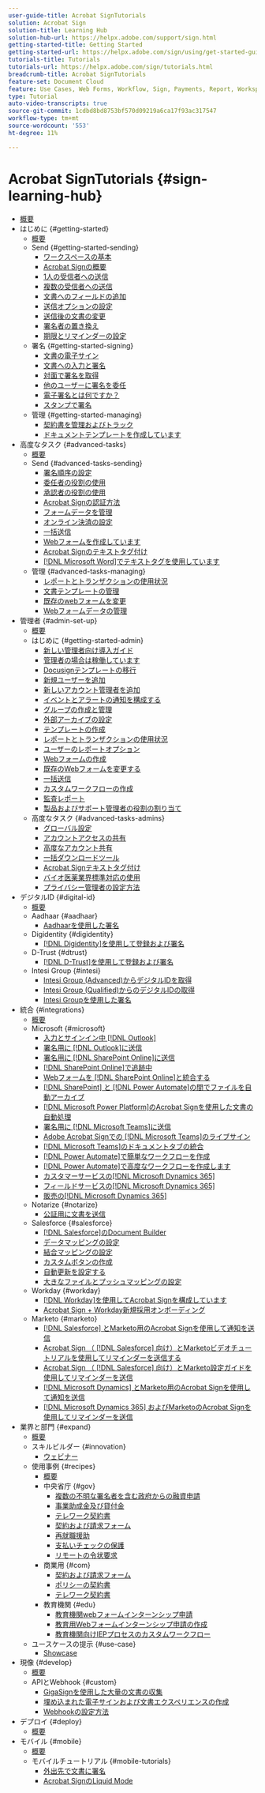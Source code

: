 ```yaml
---
user-guide-title: Acrobat SignTutorials
solution: Acrobat Sign
solution-title: Learning Hub
solution-hub-url: https://helpx.adobe.com/support/sign.html
getting-started-title: Getting Started
getting-started-url: https://helpx.adobe.com/sign/using/get-started-guide.html
tutorials-title: Tutorials
tutorials-url: https://helpx.adobe.com/sign/tutorials.html
breadcrumb-title: Acrobat SignTutorials
feature-set: Document Cloud
feature: Use Cases, Web Forms, Workflow, Sign, Payments, Report, Workspace, Deadline, Administration, Digital ID, Form, Integrations, Mobile, Skill Builder
type: Tutorial
auto-video-transcripts: true
source-git-commit: 1cdbd8bd8753bf570d09219a6ca17f93ac317547
workflow-type: tm+mt
source-wordcount: '553'
ht-degree: 11%

---
```



# Acrobat SignTutorials {#sign-learning-hub}

+ [概要](overview.md)
+ はじめに {#getting-started}
   + [概要](sign-beginner-tutorials/beginner-users-overview.md)
   + Send {#getting-started-sending}
      + [ワークスペースの基本](sign-beginner-tutorials/quick-tour.md)
      + [Acrobat Signの概要](sign-beginner-tutorials/new-sender.md)
      + [1人の受信者への送信](sign-beginner-tutorials/send-to-single-recipient.md)
      + [複数の受信者への送信](sign-beginner-tutorials/send-to-multiple-recipients.md)
      + [文書へのフィールドの追加](sign-beginner-tutorials/adding-fields.md)
      + [送信オプションの設定](sign-beginner-tutorials/sending-options.md)
      + [送信後の文書の変更](sign-beginner-tutorials/modify-in-flight.md)
      + [署名者の置き換え](sign-beginner-tutorials/replace-signer.md)
      + [期限とリマインダーの設定](sign-beginner-tutorials/set-deadlines-reminders.md)
   + 署名 {#getting-started-signing}
      + [文書の電子サイン](sign-beginner-tutorials/electronically-sign-a-document.md)
      + [文書への入力と署名](sign-beginner-tutorials/fill-and-sign.md)
      + [対面で署名を取得](sign-beginner-tutorials/sign-in-person.md)
      + [他のユーザーに署名を委任](sign-beginner-tutorials/delegate-signing.md)
      + [電子署名とは何ですか？](sign-beginner-tutorials/sign-with-a-digital-signature.md)
      + [スタンプで署名](sign-beginner-tutorials/sign-with-a-stamp.md)
   + 管理 {#getting-started-managing}
      + [契約書を管理およびトラック](sign-beginner-tutorials/manage-and-track.md)
      + [ドキュメントテンプレートを作成しています](https://experienceleague.adobe.com/docs/document-cloud-learn/sign-learning-hub/admin-set-up/getting-started-admin/create-a-template.html)
+ 高度なタスク {#advanced-tasks}
   + [概要](sign-advanced-users/advanced-users-overview.md)
   + Send {#advanced-tasks-sending}
      + [署名順序の設定](sign-advanced-users/setting-up-routing.md)
      + [委任者の役割の使用](sign-advanced-users/delegate-signature.md)
      + [承認者の役割の使用](sign-advanced-users/add-an-approver.md)
      + [Acrobat Signの認証方法](sign-advanced-users/authentication-methods.md)
      + [フォームデータを管理](sign-advanced-users/manage-form-data.md)
      + [オンライン決済の設定](sign-advanced-users/set-up-online-payments.md)
      + [一括送信](https://experienceleague.adobe.com/docs/document-cloud-learn/sign-learning-hub/admin-set-up/getting-started-admin/megasign.html)
      + [Webフォームを作成しています](https://experienceleague.adobe.com/docs/document-cloud-learn/sign-learning-hub/admin-set-up/getting-started-admin/webform.html)
      + [Acrobat Signのテキストタグ付け](https://experienceleague.adobe.com/docs/document-cloud-learn/sign-learning-hub/admin-set-up/advanced-tasks-admins/adobe-sign-text-tagging.html)
      + [ [!DNL Microsoft Word]でテキストタグを使用しています](sign-advanced-users/text-tagging-word.md)
   + 管理 {#advanced-tasks-managing}
      + [レポートとトランザクションの使用状況](sign-advanced-users/creating-a-report.md)
      + [文書テンプレートの管理](sign-advanced-users/edit-a-template.md)
      + [既存のwebフォームを変更](sign-advanced-users/modify-webform.md)
      + [Webフォームデータの管理](sign-advanced-users/manage-webform-data.md)
+ 管理者 {#admin-set-up}
   + [概要](admin/intro-admin-overview.md)
   + はじめに {#getting-started-admin}
      + [新しい管理者向け導入ガイド](admin/get-started-admin.md)
      + [管理者の場合は稼働しています](admin/up-and-running-admin.md)
      + [Docusignテンプレートの移行](admin/docusign-templates.md)
      + [新規ユーザーを追加](admin/add-users-to-your-account.md)
      + [新しいアカウント管理者を追加](admin/add-admin.md)
      + [イベントとアラートの通知を構成する](admin/set-up-shared-events-and-alert.md)
      + [グループの作成と管理](admin/create-and-manage-groups.md)
      + [外部アーカイブの設定](admin/set-up-your-external-archive.md)
      + [テンプレートの作成](sign-advanced-users/create-a-template.md)
      + [レポートとトランザクションの使用状況](https://experienceleague.adobe.com/en/docs/document-cloud-learn/sign-learning-hub/advanced-tasks/advanced-tasks-managing/creating-a-report)
      + [ユーザーのレポートオプション](admin/report-options.md)
      + [Webフォームの作成](sign-advanced-users/webform.md)
      + [既存のWebフォームを変更する](https://experienceleague.adobe.com/docs/document-cloud-learn/sign-learning-hub/advanced-tasks/advanced-tasks-managing/modify-webform.html)
      + [一括送信](sign-advanced-users/megasign.md)
      + [カスタムワークフローの作成](admin/building-a-custom-workflow.md)
      + [監査レポート](admin/audit-reports.md)
      + [製品およびサポート管理者の役割の割り当て](admin/promote-admin.md)
   + 高度なタスク {#advanced-tasks-admins}
      + [グローバル設定](admin/learn-about-global-settings.md)
      + [アカウントアクセスの共有](admin/share-account-access.md)
      + [高度なアカウント共有](admin/advanced-account-sharing.md)
      + [一括ダウンロードツール](admin/bulk-download-tool.md)
      + [Acrobat Signテキストタグ付け](sign-advanced-users/adobe-sign-text-tagging.md)
      + [バイオ医薬業界標準対応の使用](admin/use-bio-pharma-settings.md)
      + [プライバシー管理者の設定方法](admin/privacy.md)
+ デジタルID {#digital-id}
   + [概要](digitalid/digitalid-overview.md)
   + Aadhaar {#aadhaar}
      + [Aadhaarを使用した署名](digitalid/aadhaar-sign.md)
   + Digidentity {#digidentity}
      + [ [!DNL Digidentity]を使用して登録および署名](digitalid/digidentity-sign.md)
   + D-Trust {#dtrust}
      + [[!DNL D-Trust]を使用して登録および署名](digitalid/d-trust.md)
   + Intesi Group {#intesi}
      + [Intesi Group (Advanced)からデジタルIDを取得](digitalid/intesi-advanced.md)
      + [Intesi Group (Qualified)からのデジタルIDの取得](digitalid/intesi-qualified.md)
      + [Intesi Groupを使用した署名](digitalid/intesi-sign.md)
+ 統合 {#integrations}
   + [概要](integrations/integrations-overview.md)
   + Microsoft {#microsoft}
      + [入力とサインイン中 [!DNL Outlook]](integrations/fill-and-sign-doc-microsoft-outlook.md)
      + [署名用に [!DNL Outlook]に送信](integrations/send-for-signature-with-outlook.md)
      + [署名用に [!DNL SharePoint Online]に送信](integrations/send-for-signature-with-sharepoint-online.md)
      + [ [!DNL SharePoint Online]で追跡中](integrations/track-an-agreement-with-sharepoint-online.md)
      + [Webフォームを [!DNL SharePoint Online]と統合する](integrations/integrate-web-form-sharepoint-online.md)
      + [ [!DNL SharePoint] と [!DNL Power Automate]の間でファイルを自動アーカイブ](integrations/auto-archive-sharepoint-power-automate.md)
      + [ [!DNL Microsoft Power Platform]のAcrobat Signを使用した文書の自動処理](integrations/documentautomation.md)
      + [署名用に [!DNL Microsoft Teams]に送信](integrations/adobe-sign-teams-mortgage.md)
      + [Adobe Acrobat Signでの [!DNL Microsoft Teams]のライブサイン](integrations/live-sign-microsoft-teams.md)
      + [ [!DNL Microsoft Teams]のドキュメントタブの統合](integrations/acrobat-sign-teams-documents-tab.md)
      + [ [!DNL Power Automate]で簡単なワークフローを作成](integrations/simple-workflow-power-automate.md)
      + [ [!DNL Power Automate]で高度なワークフローを作成します](integrations/advanced-workflow-power-automate.md)
      + [カスタマーサービスの[!DNL Microsoft Dynamics 365]](integrations/dynamics-customer-service.md)
      + [フィールドサービスの[!DNL Microsoft Dynamics 365]](integrations/dynamics-field-service.md)
      + [販売の[!DNL Microsoft Dynamics 365]](integrations/dynamics-sales.md)
   + Notarize {#notarize}
      + [公証用に文書を送信](integrations/send-document-notarize.md)
   + Salesforce {#salesforce}
      + [ [!DNL Salesforce]のDocument Builder](integrations/create-an-agreement-template.md)
      + [データマッピングの設定](integrations/set-up-data-mapping.md)
      + [結合マッピングの設定](integrations/set-up-merging-map.md)
      + [カスタムボタンの作成](integrations/create-a-custom-button.md)
      + [自動更新を設定する](integrations/salesforce-automatic-updates.md)
      + [大きなファイルとプッシュマッピングの設定](integrations/salesforce-large-files.md)
   + Workday {#workday}
      + [ [!DNL Workday]を使用してAcrobat Signを構成しています](integrations/workday.md)
      + [Acrobat Sign + Workday新規採用オンボーディング](integrations/acrobat-sign-workday-onboarding.md)
   + Marketo {#marketo}
      + [ [!DNL Salesforce] とMarketo用のAcrobat Signを使用して通知を送信](integrations/marketo-salesforce-sms.md)
      + [Acrobat Sign （ [!DNL Salesforce] 向け）とMarketoビデオチュートリアルを使用してリマインダーを送信する](integrations/marketo-salesforce-reminder-video.md)
      + [Acrobat Sign （ [!DNL Salesforce] 向け）とMarketo設定ガイドを使用してリマインダーを送信](integrations/marketo-salesforce-reminder.md)
      + [ [!DNL Microsoft Dynamics] とMarketo用のAcrobat Signを使用して通知を送信](integrations/marketo-dynamics-sms.md)
      + [ [!DNL Microsoft Dynamics 365] およびMarketoのAcrobat Signを使用してリマインダーを送信](integrations/marketo-dynamics-reminder.md)
+ 業界と部門 {#expand}
   + [概要](sign-usecase/expand-inspire-overview.md)
   + スキルビルダー {#innovation}
      + [ウェビナー](sign-usecase/innovation-series.md)
   + 使用事例 {#recipes}
      + [概要](sign-usecase/recipes.md)
      + 中央省庁 {#gov}
         + [複数の不明な署名者を含む政府からの融資申請](sign-usecase/webform-multiple-signers.md)
         + [事業助成金及び貸付金](sign-usecase/usecasegovgrants.md)
         + [テレワーク契約書](sign-usecase/usecasegovtelework.md)
         + [契約および請求フォーム](sign-usecase/usecasegovcontracts.md)
         + [再就職援助](sign-usecase/usecasegovreemployment.md)
         + [支払いチェックの保護](sign-usecase/usecasegovpaycheck.md)
         + [リモートの令状要求](sign-usecase/usecasegovremote.md)
      + 商業用 {#com}
         + [契約および請求フォーム](sign-usecase/usecasecomcontracts.md)
         + [ポリシーの契約書](sign-usecase/usecasecompolicy.md)
         + [テレワーク契約書](sign-usecase/usecasecomtelework.md)
      + 教育機関 {#edu}
         + [教育機関webフォームインターンシップ申請](sign-usecase/usecase-edu-intern.md)
         + [教育用Webフォームインターンシップ申請の作成](sign-usecase/usecase-edu-intern-create.md)
         + [教育機関向けIEPプロセスのカスタムワークフロー](sign-usecase/usecase-edu-iep.md)
   + ユースケースの提示 {#use-case}
      + [Showcase](sign-usecase/use-case-showcase.md)
+ 現像 {#develop}
   + [概要](develop/develop-overview.md)
   + APIとWebhook {#custom}
      + [GigaSignを使用した大量の文書の収集](develop/gigasign.md)
      + [埋め込まれた電子サインおよび文書エクスペリエンスの作成](develop/embeddedesignature.md)
      + [Webhookの設定方法](develop/webhooks.md)
+ デプロイ {#deploy}
   + [概要](deploy-overview.md)
+ モバイル {#mobile}
   + [概要](mobile/mobile-overview.md)
   + モバイルチュートリアル {#mobile-tutorials}
      + [外出先で文書に署名](mobile/sign-mobile.md)
      + [Acrobat SignのLiquid Mode](mobile/liquidmode.md)
